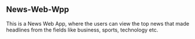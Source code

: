 ## News-Web-Wpp
This is a News Web App, where the users can view the top news that made headlines from the fields like business, sports, technology etc. 
